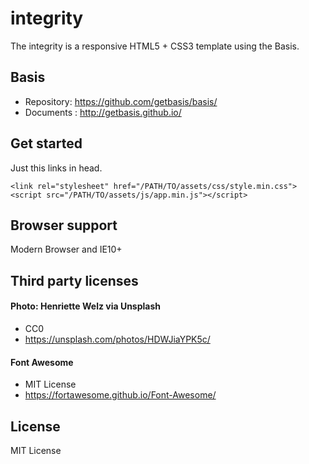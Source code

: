# integrity
The integrity is a responsive HTML5 + CSS3 template using the Basis.

## Basis
* Repository: https://github.com/getbasis/basis/
* Documents : http://getbasis.github.io/

## Get started
Just this links in head.
```
<link rel="stylesheet" href="/PATH/TO/assets/css/style.min.css">
<script src="/PATH/TO/assets/js/app.min.js"></script>
```

## Browser support
Modern Browser and IE10+

## Third party licenses
#### Photo: Henriette Welz via Unsplash
* CC0
* https://unsplash.com/photos/HDWJiaYPK5c/

#### Font Awesome
* MIT License
* https://fortawesome.github.io/Font-Awesome/

## License
MIT License
